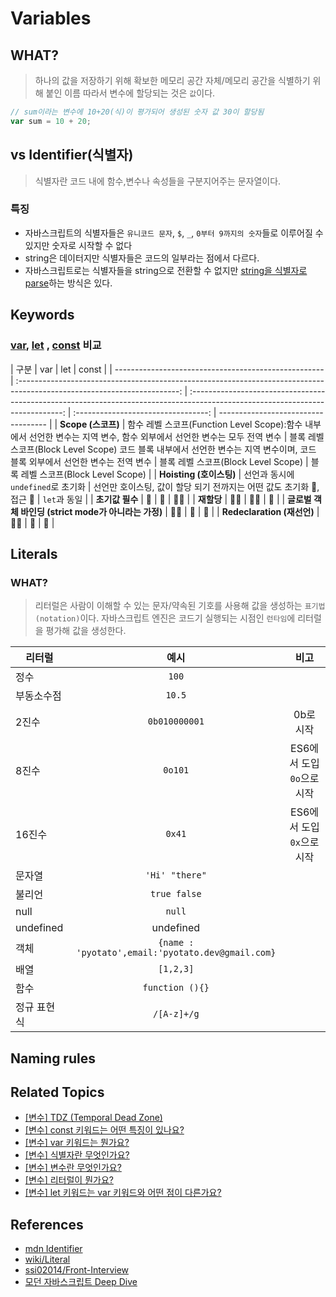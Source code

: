 # Variables

## WHAT?

> 하나의 값을 저장하기 위해 확보한 메모리 공간 자체/메모리 공간을 식별하기 위해 붙인 이름
> 따라서 변수에 할당되는 것은 `값`이다.

```js
// sum이라는 변수에 10+20(식)이 평가되어 생성된 숫자 값 30이 할당됨
var sum = 10 + 20;
```

## vs Identifier(식별자)

> 식별자란 코드 내에 함수,변수나 속성들을 구분지어주는 문자열이다.

### 특징

- 자바스크립트의 식별자들은 `유니코드 문자`, `$`, `_`, `0부터 9까지의 숫자`들로 이루어질 수 있지만 숫자로 시작할 수 없다
- string은 데이터지만 식별자들은 코드의 일부라는 점에서 다르다.
- 자바스크립트로는 식별자들을 string으로 전환할 수 없지만 [string을 식별자로 parse]()하는 방식은 있다.

## Keywords

### [var](), [let]() , [const]() 비교

| 구분                                                 |                                                           var                                                            |                                                              let                                                               |                const                |
| ---------------------------------------------------- | :----------------------------------------------------------------------------------------------------------------------: | :----------------------------------------------------------------------------------------------------------------------------: | :---------------------------------: | ----------------------------------- |
| **Scope (스코프)**                                   | 함수 레벨 스코프(Function Level Scope):함수 내부에서 선언한 변수는 지역 변수, 함수 외부에서 선언한 변수는 모두 전역 변수 | 블록 레벨 스코프(Block Level Scope) 코드 블록 내부에서 선언한 변수는 지역 변수이며, 코드 블록 외부에서 선언한 변수는 전역 변수 | 블록 레벨 스코프(Block Level Scope) | 블록 레벨 스코프(Block Level Scope) |
| **Hoisting (호이스팅)**                              |                                            선언과 동시에 `undefined`로 초기화                                            |                             선언만 호이스팅, 값이 할당 되기 전까지는 어떤 값도 초기화 🙅, 접근 🙅                              |            `let`과 동일             |
| **초기값 필수**                                      |                                                            🙅                                                            |                                                               🙅                                                               |                 🙆‍♀️                  |
| **재할당**                                           |                                                            🙆‍♀️                                                            |                                                               🙆‍♀️                                                               |                 🙅                  |
| **글로벌 객체 바인딩 (strict mode가 아니라는 가정)** |                                                            🙆‍♀️                                                            |                                                               🙅                                                               |                 🙅                  |
| **Redeclaration (재선언)**                           |                                                            🙆‍♀️                                                            |                                                               🙅                                                               |                 🙅                  |

## Literals

### WHAT?

> 리터럴은 사람이 이해할 수 있는 문자/약속된 기호를 사용해 값을 생성하는 `표기법(notation)`이다.
> 자바스크립트 엔진은 코드기 실행되는 시점인 `런타임`에 리터럴을 평가해 값을 생성한다.

| 리터럴      |                       예시                        |            비고            |
| ----------- | :-----------------------------------------------: | :------------------------: |
| 정수        |                       `100`                       |                            |
| 부동소수점  |                      `10.5`                       |                            |
| 2진수       |                   `0b010000001`                   |         0b로 시작          |
| 8진수       |                      `0o101`                      | ES6에서 도입 `0o`으로 시작 |
| 16진수      |                      `0x41`                       | ES6에서 도입 `0x`으로 시작 |
| 문자열      |                  `'Hi' "there"`                   |                            |
| 불리언      |                   `true false`                    |                            |
| null        |                      `null`                       |                            |
| undefined   |                     undefined                     |                            |
| 객체        | `{name : 'pyotato',email:'pyotato.dev@gmail.com}` |                            |
| 배열        |                     `[1,2,3]`                     |                            |
| 함수        |                  `function (){}`                  |                            |
| 정규 표현식 |                    `/[A-z]+/g`                    |                            |

## Naming rules

## Related Topics

- [[변수] TDZ (Temporal Dead Zone)](https://github.com/Pyotato/tech_interview/blob/JS/variable/TDZ.md)
- [[변수] const 키워드는 어떤 특징이 있나요?]()
- [[변수] var 키워드는 뭔가요?]()
- [[변수] 식별자란 무엇인가요?](https://github.com/Pyotato/tech_interview/blob/JS/variable/variables.md#vs-identifier%EC%8B%9D%EB%B3%84%EC%9E%90)
- [[변수] 변수란 무엇인가요?](https://github.com/Pyotato/tech_interview/blob/JS/variable/variables.md#what)
- [[변수] 리터럴이 뭔가요?](https://github.com/Pyotato/tech_interview/blob/JS/variable/variables.md#Literals)
- [[변수] let 키워드는 var 키워드와 어떤 점이 다른가요?]()

## References

- [mdn Identifier](https://developer.mozilla.org/en-US/docs/Glossary/Identifier)
- [wiki/Literal](<https://en.wikipedia.org/wiki/Literal_(computer_programming)>)
- [ssi02014/Front-Interview](https://github.com/ssi02014/Front-Interview/blob/master/documents/JavaScript/value-literal-statement.md)
- [모던 자바스크립트 Deep Dive](https://www.yes24.com/Product/Goods/92742567)
